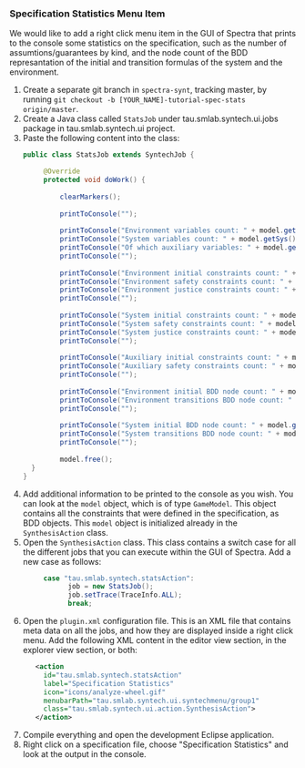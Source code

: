 ### Specification Statistics Menu Item

We would like to add a right click menu item in the GUI of Spectra that prints to the console some statistics on the specification, such as the number of assumtions/guarantees by kind, and the node count of the BDD represantation of the initial and transition formulas of the system and the environment.

1. Create a separate git branch in `spectra-synt`, tracking master, by running `git checkout -b [YOUR_NAME]-tutorial-spec-stats origin/master`.
2. Create a Java class called `StatsJob` under tau.smlab.syntech.ui.jobs package in tau.smlab.syntech.ui project.
3. Paste the following content into the class:
   ```java
   public class StatsJob extends SyntechJob {

    	@Override
    	protected void doWork() {
    
    		clearMarkers();
    
    		printToConsole("");
    		
    		printToConsole("Environment variables count: " + model.getEnv().getAllFields().size());
    		printToConsole("System variables count: " + model.getSys().getAllFields().size());
    		printToConsole("Of which auxiliary variables: " + model.getSys().getAuxFields().size());
    		printToConsole("");
    		
    		printToConsole("Environment initial constraints count: " + model.getEnvBehaviorInfo().stream().filter(b -> b.isInitial()).count());
    		printToConsole("Environment safety constraints count: " + model.getEnvBehaviorInfo().stream().filter(b -> b.isSafety()).count());
    		printToConsole("Environment justice constraints count: " + model.getEnvBehaviorInfo().stream().filter(b -> b.isJustice()).count());
    		printToConsole("");
    		
    		printToConsole("System initial constraints count: " + model.getSysBehaviorInfo().stream().filter(b -> b.isInitial()).count());
    		printToConsole("System safety constraints count: " + model.getSysBehaviorInfo().stream().filter(b -> b.isSafety()).count());
    		printToConsole("System justice constraints count: " + model.getSysBehaviorInfo().stream().filter(b -> b.isJustice()).count());
    		printToConsole("");
    		
    		printToConsole("Auxiliary initial constraints count: " + model.getAuxBehaviorInfo().stream().filter(b -> b.isInitial()).count());
    		printToConsole("Auxiliary safety constraints count: " + model.getAuxBehaviorInfo().stream().filter(b -> b.isSafety()).count());
    		printToConsole("");
    		
    		printToConsole("Environment initial BDD node count: " + model.getEnv().initial().nodeCount());
    		printToConsole("Environment transitions BDD node count: " + model.getEnv().trans().nodeCount());
    		printToConsole("");
    		
    		printToConsole("System initial BDD node count: " + model.getSys().initial().nodeCount());
    		printToConsole("System transitions BDD node count: " + model.getSys().trans().nodeCount());
    		printToConsole("");
    		
    		model.free();
     }
   }
   ```
4. Add additional information to be printed to the console as you wish. You can look at the `model` object, which is of type `GameModel`. This object contains all the constraints that were 	defined in the specification, as BDD objects. This `model` object is initialized already in the `SynthesisAction` class.
5. Open the `SynthesisAction` class. This class contains a switch case for all the different jobs that you can execute within the GUI of Spectra. Add a new case as follows:
   ```java
   		case "tau.smlab.syntech.statsAction":
			  job = new StatsJob();
			  job.setTrace(TraceInfo.ALL);
			  break;
   ```
6. Open the `plugin.xml` configuration file. This is an XML file that contains meta data on all the jobs, and how they are displayed inside a right click menu. Add the following XML content in the editor view section, in the explorer view section, or both:
   ```xml
      <action
        id="tau.smlab.syntech.statsAction" 
        label="Specification Statistics"
        icon="icons/analyze-wheel.gif"        
        menubarPath="tau.smlab.syntech.ui.syntechmenu/group1" 
        class="tau.smlab.syntech.ui.action.SynthesisAction"> 
      </action>
   ```
7. Compile everything and open the development Eclipse application.
8. Right click on a specification file, choose "Specification Statistics" and look at the output in the console.

